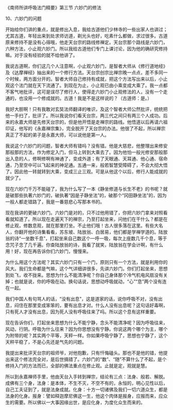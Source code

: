 
《南师所讲呼吸法门精要》第三节 六妙门的修法

10、六妙门的问题

开始给你们讲的重点，就是修出入息，我给古道他们少林寺的一些出家人也讲过；尤其古道，年轻出来到处求师访道，剃光头也好，吃素什么都做，求过很多。古道原来修持不是没有心得哦，他走天台宗的路线修禅定。天台宗那个路线是六妙门，六种方法，小止观六妙门。所以我给古道他们专门上课讨论，因为他的确研究修持嘛。对于没有经验的就不给他讲了。

我说古道啊，你们这几个人注意啊，小止观六妙门，是智者大师从《修行道地经》及《达摩禅经》抽出来的一个修行方法。天台宗创宗比禅宗晚一点点，差不多同一个时候，两方面分开的。智者大师自己修持有成就，把这个方法写出来以后，小止观这个法门就在天下流通了。到现在为止，小止观已由小乘变成大乘了。我一点都不客气地批评，这可是误尽了修行人，使得走六妙门小止观修法的人，没有一个走通的，也没用一个修成就的。古道！我是不是这样说的？（古道师：是。）

我好大胆啊！只有我敢对玄奘法师翻译的唯识，及这个智者大师公然批评，统统把他一手扫了，批评了。所以我说你们看天台宗，两三代之间只有两三个人成功。后来的永嘉大师是先修天台宗的，但是他开悟是走禅宗的路线。他悟道以后再请六祖印证，他写的《永嘉禅宗集》，完全脱开了天台宗的办法。他很了不起，所以禅宗真正了不起的弟子是永嘉大师，可以说他是第一人。

我说这个六妙门的问题，智者大师有错吗？没有错。他是大慈悲，他整理出来修安那般那的方法，作为修定入门，但马上转到大乘去了。因为他怕一般光修安那般那出入息的人，修啊修啊有神通了，变成外道；有了天眼通、天耳通、他心通、宿命通，乃至空中可以飞起来的神足通。五通一来，般若智慧受障碍了，不会大彻大悟了。因此他一转就转到大乘，变成三止三观。可是从他这个以后，修行人能成就的就少了。

现在六妙门千万不能碰了，我为什么写了一本《静坐修道与长生不老》的书呢？就是破那些执著六妙门的，破执著“因是子静坐法”的，破那个“冈田静坐法”的，因为一般人都走错路了，我是一番慈悲心写那本书的。

现在我讲的更破六妙门。六妙门是对的，只不过他用错了，你把六妙门拿来对照看看就知道了。所以现在走遍天下的禅宗，乃至打起坐来，问他们在干什么？都是在修止观，修数息观，就在那里打坐。不止他们哦！古人很多落在这里。有些大名人，你翻开他的诗集看看，苏东坡、陆放翁、白居易，他们都是学禅学道的。陆放翁的诗“一坐数千息”，打起坐来自己数这个一呼一吸，每次上座数几千个息，等于念咒子念了几千遍。你查陆放翁的诗，我看了就笑，陆放翁在学会计啊，有什么用！好，现在再告诉你们六妙门，慢慢来。

为什么用这个方法呢？其实六妙门只有一个门，原则只有一个方法，就是利用你的风大。我们生命都是气嘛，这个气详细讲很多，先讲六妙门。你们打起坐来，思想到处飞，收不拢来。思想为什么不能清净呢？你自己身体那个冷气机电风扇没有关掉；也就是说，你的呼吸在动。换句话说，思想动呼吸就动，“心”“息”两个没有连在一起。

我们中国人有句骂人的话，“没有出息”，这是道家的话，说你呼吸不对，没有出息，闷住在那里变成笨笨的，要有出息才对。什么人没有出息呢？这句话好毒啊，只有死人才没有出息，因为死人没有呼吸往来了吗。所以这个息有这样重要。

现在告诉你们，打起坐来思想为什么不能宁静，念头不能清净呢？因为呼吸往来，风动，行阴。呼吸为什么往来？因为你思想没有宁静。你说这两个哪个为主，哪个为附带的呢？其实两个平等，天秤一样。你如果呼吸宁静了，思想也宁静了，这个天秤平稳了，不是心先还是气先的问题。

我提出来批评天台宗的祖师爷，对他抱歉，只有忏悔磕头。那也不是他的错，他提出来这个修法完全对，是后世搞错了。六妙门的“数”、“随”不算什么了不起，是个修持入门的方法而已，全部的佛法重点在修止观。止就是定，观就是慧。

所以到永嘉禅师手里，他由天台入手转到禅宗，结论有三点：法身、般若、解脱。成佛有三个身，法身：是本体，不生不灭，不空不有的，永恒的，明心见性以后，自己工夫证到了，就是法身成就。化身：十方一切诸佛及我们一切六道众生，都是法身的化身。报身：譬如释迦摩尼佛这一生，他这个肉体是报身，应报而来，应众生的需要。所以佛以一大事因缘出世，是应化身，为度化众生而来的。